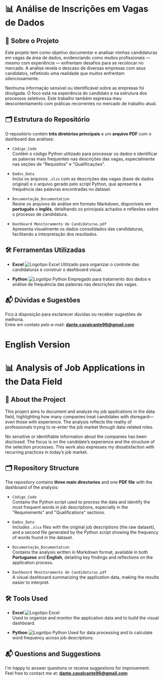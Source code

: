 # 📊 Análise de Inscrições em Vagas de Dados

## 🧠 Sobre o Projeto

Este projeto tem como objetivo documentar e analisar minhas candidaturas em vagas da área de dados, evidenciando como muitos profissionais — mesmo com experiência — enfrentam desafios para se recolocar no mercado. A análise revela o descaso de diversas empresas com seus candidatos, refletindo uma realidade que muitos enfrentam silenciosamente.

Nenhuma informação sensível ou identificável sobre as empresas foi divulgada. O foco está na experiência do candidato e na estrutura dos processos seletivos. Este trabalho também expressa meu descontentamento com práticas recorrentes no mercado de trabalho atual.

## 🗂️ Estrutura do Repositório

O repositório contém **três diretórios principais** e um **arquivo PDF** com o dashboard das análises:

- `Código_Code`  
  Contém o código Python utilizado para processar os dados e identificar as palavras mais frequentes nas descrições das vagas, especialmente nas seções de "Requisitos" e "Qualificações".

- `Dados_Data`  
  Inclui os arquivos `.xlsx` com as descrições das vagas (base de dados original) e o arquivo gerado pelo script Python, que apresenta a frequência das palavras encontradas no dataset.

- `Documentação_Documentation`  
  Reúne os arquivos de análise em formato Markdown, disponíveis em **português** e **inglês**, detalhando os principais achados e reflexões sobre o processo de candidatura.

- `Dashboard Monitoramento de Candidaturas.pdf`  
  Apresenta visualmente os dados consolidados das candidaturas, facilitando a interpretação dos resultados.

## 🛠️ Ferramentas Utilizadas

- **Excel**  ![Logotipo Excel](C:\Users\dante\OneDrive\Imagens\Imagens\Excel.png)
  Utilizado para organizar o controle das candidaturas e construir o dashboard visual.

- **Python**  ![Logotipo Python](C:\Users\dante\OneDrive\Imagens\Imagens\Python.png)
  Empregado para tratamento dos dados e análise de frequência das palavras nas descrições das vagas.

## 📬 Dúvidas e Sugestões

Fico à disposição para esclarecer dúvidas ou receber sugestões de melhoria.  
Entre em contato pelo e-mail: **dante.cavalcante96@gmail.com**


# English Version

# 📊 Analysis of Job Applications in the Data Field

## 🧠 About the Project

This project aims to document and analyze my job applications in the data field, highlighting how many companies treat candidates with disregard—even those with experience. The analysis reflects the reality of professionals trying to re-enter the job market through data-related roles.

No sensitive or identifiable information about the companies has been disclosed. The focus is on the candidate’s experience and the structure of the selection processes. This work also expresses my dissatisfaction with recurring practices in today’s job market.

## 🗂️ Repository Structure

The repository contains **three main directories** and one **PDF file** with the dashboard of the analysis:

- `Código_Code`  
  Contains the Python script used to process the data and identify the most frequent words in job descriptions, especially in the "Requirements" and "Qualifications" sections.

- `Dados_Data`  
  Includes `.xlsx` files with the original job descriptions (the raw dataset), and a second file generated by the Python script showing the frequency of words found in the dataset.

- `Documentação_Documentation`  
  Contains the analysis written in Markdown format, available in both **Portuguese** and **English**, detailing key findings and reflections on the application process.

- `Dashboard Monitoramento de Candidaturas.pdf`  
  A visual dashboard summarizing the application data, making the results easier to interpret.

## 🛠️ Tools Used

- **Excel** ![Logotipo Excel](C:\Users\dante\OneDrive\Imagens\Imagens\Excel.png)  
  Used to organize and monitor the application data and to build the visual dashboard.

- **Python**  ![Logotipo Python](C:\Users\dante\OneDrive\Imagens\Imagens\Python.png)
  Used for data processing and to calculate word frequency across job descriptions.

## 📬 Questions and Suggestions

I'm happy to answer questions or receive suggestions for improvement.  
Feel free to contact me at: **dante.cavalcante96@gmail.com**
